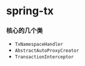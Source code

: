 # spring-tx

### 核心的几个类

* `TxNamespaceHandler`
* `AbstractAutoProxyCreator`
* `TransactionInterceptor`